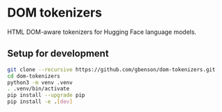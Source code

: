 # DOM tokenizers

HTML DOM-aware tokenizers for Hugging Face language models.

## Setup for development

```sh
git clone --recursive https://github.com/gbenson/dom-tokenizers.git
cd dom-tokenizers
python3 -m venv .venv
. .venv/bin/activate
pip install --upgrade pip
pip install -e .[dev]
```

